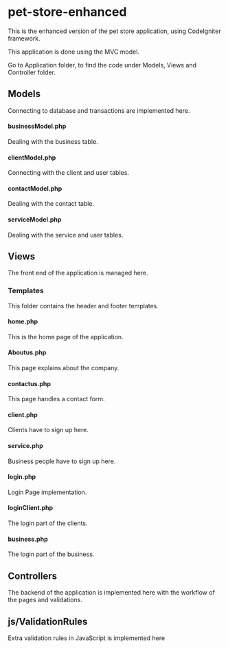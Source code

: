 # pet-store-enhanced
This is the enhanced version of the pet store application, using CodeIgniter framework. 

This application is done using the MVC model.

Go to Application folder, to find the code under Models, Views and Controller folder.

## Models
Connecting to database and transactions are implemented here.
#### businessModel.php
Dealing with the business table.
#### clientModel.php
Connecting with the client and user tables.
#### contactModel.php
Dealing with the contact table.
#### serviceModel.php
Dealing with the service and user tables.

## Views
The front end of the application is managed here.
### Templates
This folder contains the header and footer templates.
#### home.php
This is the home page of the application.
#### Aboutus.php
This page explains about the company.
#### contactus.php
This page handles a contact form.
#### client.php
Clients have to sign up here.
#### service.php
Business people have to sign up here.
#### login.php
Login Page implementation.
#### loginClient.php
The login part of the clients.
#### business.php 
The login part of the business.

## Controllers

The backend of the application is implemented here with the workflow of the pages and validations.

## js/ValidationRules

Extra validation rules in JavaScript is implemented here


